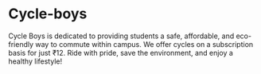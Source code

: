 # Cycle-boys
Cycle Boys is dedicated to providing students a safe, affordable, and eco-friendly way to commute within campus. We offer cycles on a subscription basis for just ₹12. Ride with pride, save the environment, and enjoy a healthy lifestyle!
